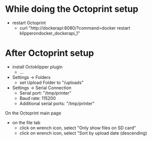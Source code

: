 
# While doing the Octoprint setup

* restart Octoprint
  * curl "http://dockerapi:8080/?command=docker restart klipperondocker_dockerapi_1"
  

# After Octoprint setup
* install Octoklipper plugin
  * ...
* Settings -> Folders 
  * set Upload Folder to "/uploads"
* Settings -> Serial Connection
  * Serial port: "/tmp/printer"
  * Baud rate: 115200
  * Additional serial ports: "/tmp/printer"

On the Octoprint main page
* on the file tab
  * click on wrench icon, select "Only show files on SD card"
  * click on wrench icon, select "Sort by upload date (descending)
